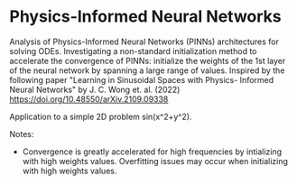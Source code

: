 # Physics-Informed Neural Networks

Analysis of Physics-Informed Neural Networks (PINNs) architectures for solving ODEs. Investigating a non-standard initialization method to accelerate the convergence of PINNs: initialize the weights of the 1st layer of the neural network by spanning a large range of values. Inspired by the following paper "Learning in Sinusoidal Spaces with Physics- Informed Neural Networks" by J. C. Wong et. al. (2022)
https://doi.org/10.48550/arXiv.2109.09338

Application to a simple 2D problem sin(x^2+y^2).

Notes:
- Convergence is greatly accelerated for high frequencies by intializing with high weights values. Overfitting issues may occur when initializing with high weights values.
